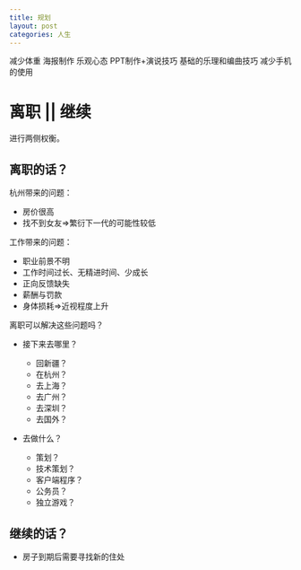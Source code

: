 ```yaml
---
title: 规划
layout: post
categories: 人生
---
```


减少体重
海报制作
乐观心态
PPT制作+演说技巧
基础的乐理和编曲技巧
减少手机的使用

# 离职 || 继续
进行两侧权衡。

## 离职的话？

杭州带来的问题：
- 房价很高
- 找不到女友=>繁衍下一代的可能性较低

工作带来的问题：
- 职业前景不明
- 工作时间过长、无精进时间、少成长
- 正向反馈缺失
- 薪酬与罚款
- 身体损耗=>近视程度上升

离职可以解决这些问题吗？

- 接下来去哪里？
    - 回新疆？
    - 在杭州？
    - 去上海？
    - 去广州？
    - 去深圳？
    - 去国外？

- 去做什么？
    - 策划？
    - 技术策划？
    - 客户端程序？
    - 公务员？
    - 独立游戏？

## 继续的话？
- 房子到期后需要寻找新的住处